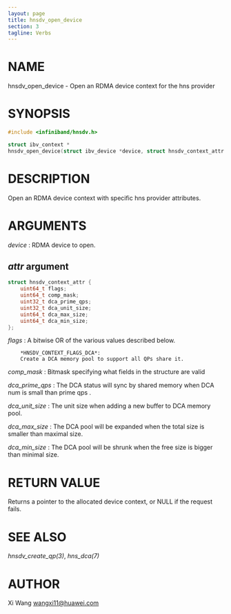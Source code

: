 ```yaml
---
layout: page
title: hnsdv_open_device
section: 3
tagline: Verbs
---
```


# NAME

hnsdv_open_device - Open an RDMA device context for the hns provider

# SYNOPSIS

```c
#include <infiniband/hnsdv.h>

struct ibv_context *
hnsdv_open_device(struct ibv_device *device, struct hnsdv_context_attr *attr);
```

# DESCRIPTION

Open an RDMA device context with specific hns provider attributes.

# ARGUMENTS

*device*
:	RDMA device to open.

## *attr* argument

```c
struct hnsdv_context_attr {
	uint64_t flags;
	uint64_t comp_mask;
	uint32_t dca_prime_qps;
	uint32_t dca_unit_size;
	uint64_t dca_max_size;
	uint64_t dca_min_size;
};
```

*flags*
:       A bitwise OR of the various values described below.

        *HNSDV_CONTEXT_FLAGS_DCA*:
        Create a DCA memory pool to support all QPs share it.

*comp_mask*
:       Bitmask specifying what fields in the structure are valid

*dca_prime_qps*
:       The DCA status will sync by shared memory when DCA num is small than prime qps .

*dca_unit_size*
:       The unit size when adding a new buffer to DCA memory pool.

*dca_max_size*
:       The DCA pool will be expanded when the total size is smaller than maximal size.

*dca_min_size*
:       The DCA pool will be shrunk when the free size is bigger than minimal size.

# RETURN VALUE

Returns a pointer to the allocated device context, or NULL if the request fails.

# SEE ALSO

*hnsdv_create_qp(3)*, *hns_dca(7)*

# AUTHOR

Xi Wang <wangxi11@huawei.com>
